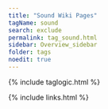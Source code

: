 ```yaml
---
title: "Sound Wiki Pages"
tagName: sound
search: exclude
permalink: tag_sound.html
sidebar: Overview_sidebar
folder: tags
noedit: true
---
```

{% include taglogic.html %}

{% include links.html %}
